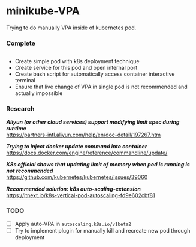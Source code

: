 # minikube-VPA
Trying to do manually VPA inside of kubernetes pod.

### Complete
##
* Create simple pod with k8s deployment technique
* Create service for this pod and open internal port
* Create bash script for automatically access container interactive terminal
* Ensure that live change of VPA in single pod is not recommended and actually impossible

### Research

***Aliyun (or other cloud services) support modifying limit spec during runtime***  
https://partners-intl.aliyun.com/help/en/doc-detail/197267.htm

***Trying to inject docker update command into container***  
https://docs.docker.com/engine/reference/commandline/update/

***K8s official shows that updating limit of memory when pod is running is not recommended***  
https://github.com/kubernetes/kubernetes/issues/39060

***Recommended solution: k8s auto-scaling-extension***  
https://itnext.io/k8s-vertical-pod-autoscaling-fd9e602cbf81

### TODO
- [ ] Apply auto-VPA in `autoscaling.k8s.io/v1beta2`
- [ ] Try to implement plugin for manually kill and recreate new pod through deployment
